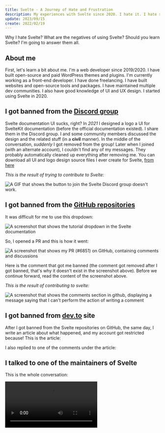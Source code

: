 ```yaml
---
title: Svelte - A Journey of Hate and Frustration
description: My experiences with Svelte since 2020. I hate it. I hate some of the maintainers and the community members.
update: 2023/09/15
create: 2022/02/19
---
```


<script>
	import Video from "$lib/markdown/Video.svelte"
	import ShowMore from "$lib/markdown/ShowMore.svelte"
	import PlatformQuote from "$lib/markdown/PlatformQuote.svelte"
	import GithubComment from "./_lib/GithubComment.md"
	import DevDotToArticle from "./_lib/DevDotToArticle.md"
	import DevDotToArticleReply from "./_lib/DevDotToArticleReply.md"
</script>

Why I hate Svelte? What are the negatives of using Svelte? Should you learn Svelte? I'm going to answer them all.

## About me

First, let's learn a bit about me. I'm a web developer since 2019/2020. I have built open-source and paid WordPress themes and plugins. I'm currently working as a front-end developer. I have done freelancing. I have built websites and open-source tools and packages. I have maintained multiple dev communities. I also have good knowledge of UI and UX design. I started using Svelte in 2020.

## I got banned from the [Discord group](https://svelte.dev/chat)

Svelte documentation UI sucks, right? In _2021_ I designed a logo a UI for SvelteKit documentation (before the official documentation existed). I share them in the Discord group. I and some community members discussed the design and the related stuff (in a **civil** manner). In the middle of the conversation, _suddenly_ I got removed from the group! Later when I joined (with an alternate account), I couldn't find any of my messages. They probably automatically cleaned up everything after removing me. You can download all UI and logo design source files I ever create for Svelte, [from here](https://bit.ly/3tf6mPL)

_This is the result of trying to contribute to Svelte:_

![A GIF that shows the button to join the Svelte Discord group doesn't work.](/blog/i-like-svelte-but-i-hate-it/2.gif)

## I got banned from the [GitHub repositories](https://github.com/sveltejs)

It was difficult for me to use this dropdown:

![A screenshot that shows the tutorial dropdown in the Svelte documentation](/blog/i-like-svelte-but-i-hate-it/4.png)

So, I opened a PR and this is how it went:

<ShowMore>

![A screenshot that shows my PR (#6851) on GitHub, containing comments and discussions](/blog/i-like-svelte-but-i-hate-it/5.png)

</ShowMore>

Here is the comment that got me banned (the comment got removed after I got banned, that's why it doesn't exist in the screenshot above). Before we continue forward, read the content of the screenshot above.

<ShowMore>
	<PlatformQuote title="GITHUB: COMMENT">
		<GithubComment />
	</PlatformQuote>
</ShowMore>

_This is the result of contributing to svelte:_

![A screenshot that shows the comments section in github, displaying a message saying that I can't perform the action of writing a comment](/blog/i-like-svelte-but-i-hate-it/1.png)

## I got banned from [dev.to](https://dev.to) site

After I got banned from the Svelte repositories on GitHub, the same day, I write an article about what happened, and my account got restricted because! This is the article:

<ShowMore>
	<PlatformQuote title="DEV.TO: ARTICLE">
		<DevDotToArticle />
	</PlatformQuote>
</ShowMore>

I also replied to one of the comments under the article:

<ShowMore>
	<PlatformQuote title="DEV.TO: ARTICLE REPLY">
		<DevDotToArticleReply />
	</PlatformQuote>
</ShowMore>

## I talked to one of the maintainers of Svelte

This is the whole conversation:

<Video src="/blog/i-like-svelte-but-i-hate-it/3.mp4" captions="The full conversation between me and that maintainer (Kev#3238)" />

After that conversation, they banned me:

![A screenshot of the failed friend request (on Discord) to that Svelte maintainer (Kev#3238)](/blog/i-like-svelte-but-i-hate-it/7.png)

### I talked with another Svelte maintainer

Everything went great🤩, just kidding. My heart got broken! To be honest, I wasn't expecting much. I was expecting the same. Whatever, this is the whole conversation:

<Video src="/blog/i-like-svelte-but-i-hate-it/8.mp4" captions="A The full conversation between me and that maintainer (pngwn#8431)" />

## I open another PR and it got my alternate account banned from (GitHub and Discord) 🙂

Hm, so I had this alternate GitHub and Discord account <img inline class="inline-block h-8" src="/blog/i-like-svelte-but-i-hate-it/9.png" alt="A screenshot of my alternate Discord account avatar(a kitty with a pink background) (Windy#4111)" />. I dont' know how, things got messed up, so as result you can see my main account as a contributer to a PR that I opened with my alternate account! So, I guess don't make silly mistakes [like this](https://github.com/sveltejs/svelte/pull/7290)😂.

![A screenshot of my silly mistake that got my alternate Discord account banned from the Svelte Discord group. It shows I created a PR with the alternate account and committed with the original account](/blog/i-like-svelte-but-i-hate-it/10.png)

## I open an issue to report a bug and I got banned

My other alternate account got banned from accessing Svelte GitHub repositories. Check this out: [SvelteKit #7260](https://github.com/sveltejs/kit/issues/7260)

## They don't know how to maintain and manage a community

Svelte maintainers don't know what the heck they are doing. Did anyone see the Svelte Summit live 🐕💩 video quality? They don't even try to do a good job. Svelte maintainers never managed a community before so they are doing dumb 💩 all the time. You can easily find toxic people in Svelte's GitHub and Discord community and the maintainers don't do anything about it (they are actualy a part of that toxic community), but for sure they will ban you for life for no reason.

For example if you are a back-end developer, and back-end is all you know, you don't get to make decisions about the UI! If you don't know how to maintain and manage a community, just step the fuck away.

## Rich Harris isn't active in the community

Since 2020, when I started using Svelte, I have never seen him sending any messages in the Discord _public_ community. I think they have a separate private server for the maintainer themselves, but I haven't seen him sending any messages to the public servers. He is the creator of Svelte and you can't find him anywhere in the Discord community, it's weird. It's less likely, but he may reply to one of your comments in the Svelte or SvelteKit repositories.

## They are just showing you what you want to see

They show themselves to be very supportive of accessibility, but their documentation website doesn't even follow the basics of accessibility! They have some simple linting features, but the problem is these features are opinionated:

-   You can't turn these features off.
-   When you use a standard feature of the web platform, it may yell at you saying what you are doing is bad/wrong, when it's actually not.
-   They don't always work correctly, it may result in incorrect linting suggests.

You can achieve the same features with a linter, and you can even customize it however you like, but with Svelte, you need to suck it up and it doesn't matter how much and how many people complain about it. Svelte punished developers for not following their stupid broken accessibility warnings (DX = 💩).

Since there is no option to disable these warnings, you end up with something like this. Whenever you run the app, and navigate to a page, you are going to see a bunch of these warnings.

![A screenshot of Svelte A11Y warnings in vsCode terminal](/blog/i-like-svelte-but-i-hate-it/6.png)

Go to [Svelte repository: A11Y issues](https://github.com/sveltejs/svelte/issues?q=is%3Aissue+is%3Aopen+a11y) and read through all of the open and closed issues. Example: [Svelte #7626](https://github.com/sveltejs/svelte/issues/7626)

You can also go to [Svelte documentation](https://svelte.dev) and [SvelteKit documentation](https://kit.svelte.dev), you don't need to do anything complicated, just open up the lighthouse and do a little accessibility check, and see the disaster!

Since 2020 (as far as I know), Svelte documentation doesn't even have a dork mode. SvelteKit documentation didn't have a dark mode for more than a year. Why adding such a simple and easy thing that users asked for years is so hard for them to add?!

Svelte is opinionated, not community-oriented.

## Update 2023/04/06 :)

On 2023/04/06, I responded to a message in the Discord group using one of my alternate accounts. In my reply I said something along the lines of the problems that I had with Svelte, like how they removed me from the Discord group and banned me from the GitHub repositories, and how Svelte has poor and incomplete documentation and how it doesn't even follow the basic accessibility rules, like how there is no dark mode toggle for years, something so simple and easy to add, and how there has been a lot of open issues that a lot of people were asking for basic and necessary features for years and none of them is addressed yet! I also talked about the inconsistency in Svelte and SvelteKit, for example in some places we refer to words like "svelte" or "sveltejs", "kit", "sveltekit" etc. I also talked about road map for version 4 of Svelte and that it's not going to have anything interesting.

When a new major release is announced, developers expect many exciting new features and improvements. The reality is, there aren't going to be any new features or anything interesting in the latest version of Svelte, this can be disappointing for people who were excited about the release. Instead, it's a good idea to include a few important new features in the release to show that Svelte is still being developed and to create positive buzz around it. So, this was what I was talking about in my reply message.

So, what happened? As usual, I got removed from the Discord group, and all of my messages got deleted. They also started talking behind me:

![A screenshot of what some of the community members talked about behind me](/blog/i-like-svelte-but-i-hate-it/11.png)

So, I created a new account and sent the below message, and again, I got removed :)

![Hello everyone, I wanted to take a moment to address something that happened recently. My account, smithliam#5729, was removed from this group without any explanation or reason given. All of my messages also got removed. I was hurt by this and felt excluded. To make matters worse, I later discovered that some members of the group were talking about me and making fun of me behind my back. This behavior is disrespectful and hurtful, and it's not acceptable in any community. Furthermore, this is not the first time that something like this has happened. In the past, my main account got removed and banned from the community and the github repositories. Again, all of my messages go removed. I tried to contact some higher-up members but I wasn't very successful and some ignored e. my solution was to just create a new account and ignore what happened. it worked for a while but when the maintainers realized it was me, they kicked me out again. The short story is, I kept creating new accounts and DIscord and GitHub and they kept getting removed and banned. I once even got banned after opening a legit issue on GitHub related to Sveltekit https://github.com/sveltejs/kit/issues/7260. I wasn't disrespectful to anyone, and I didn't break any rules, but I still got treated with hateful behaviors. Back then I tried to design and build new documentation for Svelte and SvelteKit because I liked Svelte and I got removed while I was discussing the design with some members of the community (in the proper group). It felt really bad, but I tried to ignore it. Later I worked on the official Svelte documentation, I open a PR and I get banned. This is unacceptable behavior from anyone, especially within a community. I believe that everyone deserves to be treated with respect and kindness. You can contact me here: Babak#0011. Thanks for reading.](/blog/i-like-svelte-but-i-hate-it/12.png)

## I got banned from the Svelte YouTube channel

There was a live stream on [Svelte Society](https://www.youtube.com/@SvelteSociety) channel. I sent some comments in live chat and decided to check whether I was banned or not. The answer is of course yes. I was shadowbanned from sending any comments on the Svelte YouTube channel. In the screenshot below you can see on the left browser window there are comments sent by (babakfp), but you the right browser window you can't see those comments.

![](/blog/i-like-svelte-but-i-hate-it/13.png)

## Contributes to other repos vs. contributing to Svelte

I submitted a small [pull request](https://github.com/melt-ui/melt-ui/pull/525) to a repository <img inline class="inline-block h-8" src="/blog/i-like-svelte-but-i-hate-it/15.png" alt="Screenshot displaying PR's added and deleted lines count" />, and here's what happened:

![A screenshot showing the owner of the repo saying 'Thank you!' for the PR, and I reacted with a heart emoji](/blog/i-like-svelte-but-i-hate-it/14.png)

Here's what happened when I contributed to Svelte: I designed a logo and created a documentation site for SvelteKit. However, I got banned from the community when I discussed my work, and the same thing happened when I opened a pull request and reported bugs. You can find more details on each of these incidents by reading the full article.

---

Thank you, [Telegram](https://telegram.org). You are the reason that I have a backup from these messages😂🙏.
